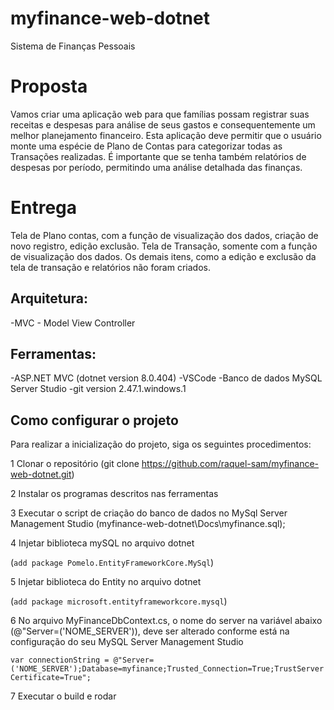 # myfinance-web-dotnet
Sistema de Finanças Pessoais

# Proposta

Vamos criar uma aplicação web para que famílias possam registrar suas receitas e despesas para análise de seus gastos e consequentemente um melhor planejamento financeiro. Esta aplicação deve permitir que o usuário monte uma espécie de Plano de Contas para categorizar todas as Transações realizadas. É importante que se tenha também relatórios de despesas por
período, permitindo uma análise detalhada das finanças.

# Entrega
Tela de Plano contas, com a função de visualização dos dados, criação de novo registro, edição exclusão.
Tela de Transação, somente com a função de visualização dos dados. Os demais itens, como a edição e exclusão da tela de transação e relatórios não foram criados.

## Arquitetura:

-MVC - Model View Controller

## Ferramentas:

-ASP.NET MVC (dotnet version 8.0.404)
-VSCode
-Banco de dados MySQL Server Studio
-git version 2.47.1.windows.1


## Como configurar o projeto
Para realizar a inicialização do projeto, siga os seguintes procedimentos:

1 Clonar o repositório (git clone https://github.com/raquel-sam/myfinance-web-dotnet.git)

2 Instalar os programas descritos nas ferramentas

3 Executar o script de criação do banco de dados no MySql Server Management Studio (myfinance-web-dotnet\Docs\myfinance.sql);

4 Injetar biblioteca mySQL no arquivo dotnet

(```add package Pomelo.EntityFrameworkCore.MySql```)

5 Injetar biblioteca do Entity no arquivo dotnet

(```add package microsoft.entityframeworkcore.mysql```)

6 No arquivo MyFinanceDbContext.cs, o nome do server na variável abaixo (@"Server=('NOME_SERVER')), deve ser alterado conforme está na configuração do seu MySQL Server Management Studio 

```var connectionString = @"Server=('NOME_SERVER');Database=myfinance;Trusted_Connection=True;TrustServerCertificate=True";```

7 Executar o build e rodar
